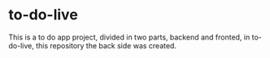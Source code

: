 # to-do-live

This is a to do app project, divided in two parts, backend and fronted, in to-do-live, this repository the back side was created.  
